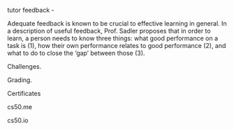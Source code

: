 tutor feedback -

Adequate feedback is known to be crucial to effective learning in general. In a description of useful feedback, Prof. Sadler proposes that in order to learn, a person needs to know three things: what good performance on a task is (1), how their own performance relates to good performance (2), and what to do to close the ‘gap’ between those (3).

Challenges. 

Grading. 

Certificates

cs50.me

cs50.io

